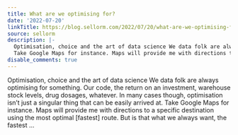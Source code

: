 ```yaml
---
title: What are we optimising for?
date: '2022-07-20'
linkTitle: https://blog.sellorm.com/2022/07/20/what-are-we-optimising-for/
source: sellorm
description: |-
  Optimisation, choice and the art of data science We data folk are always optimising for something. Our code, the return on an investment, warehouse stock levels, drug dosages, whatever. In many cases though, optimisation isn’t just a singular thing that can be easily arrived at.
  Take Google Maps for instance. Maps will provide me with directions to a specific destination using the most optimal [fastest] route. But is that what we always want, the fastest ...
disable_comments: true
---
```

Optimisation, choice and the art of data science We data folk are always optimising for something. Our code, the return on an investment, warehouse stock levels, drug dosages, whatever. In many cases though, optimisation isn’t just a singular thing that can be easily arrived at.
Take Google Maps for instance. Maps will provide me with directions to a specific destination using the most optimal [fastest] route. But is that what we always want, the fastest ...
